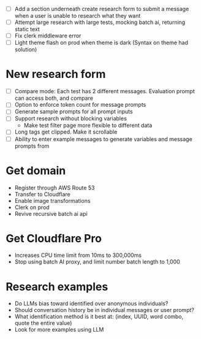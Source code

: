 - [ ] Add a section underneath create research form to submit a message when a user is unable to research what they want
- [ ] Attempt large research with large tests, mocking batch ai, returning static text
- [ ] Fix clerk middleware error
- [ ] Light theme flash on prod when theme is dark (Syntax on theme had solution)

# New research form

- [ ] Compare mode: Each test has 2 different messages. Evaluation prompt can access both, and compare
- [ ] Option to enforce token count for message prompts
- [ ] Generate sample prompts for all prompt inputs
- [ ] Support research without blocking variables
    - Make test filter page more flexible to different data
- [ ] Long tags get clipped. Make it scrollable
- [ ] Ability to enter example messages to generate variables and message prompts from

# Get domain

- Register through AWS Route 53
- Transfer to Cloudflare
- Enable image transformations
- Clerk on prod
- Revive recursive batch ai api

# Get Cloudflare Pro

- Increases CPU time limit from 10ms to 300,000ms
- Stop using batch AI proxy, and limit number batch length to 1,000

# Research examples

- Do LLMs bias toward identified over anonymous individuals?
- Should conversation history be in individual messages or user prompt?
- What identification method is it best at: (index, UUID, word combo, quote the entire value)
- Look for more examples using LLM
